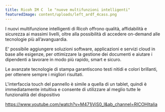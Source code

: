 ```yaml
---
title: Ricoh IM C  le "nuove multifunzioni intelligenti"
featuredImage: content/uploads/left_ardf_4cass.png
---
```

I nuovi multifunzione intelligenti di Ricoh offrono qualità, affidabilità e sicurezza ai massimi livelli, oltre alla possibilità di accedere on-demand alle tecnologie più all’avanguardia.

E' possibile aggiungere soluzioni software, applicazioni e servizi cloud in base alle esigenze, per ottimizzare la gestione dei documenti e aiutare i dipendenti a lavorare in modo più rapido, smart e sicuro.

Le avanzate tecnologie di stampa garantiscono testi nitidi e colori brillanti, per ottenere sempre i migliori risultati.

L'interfaccia touch del pannello è simile a quella di un tablet, quindi è immediatamente intuitiva e consente di utilizzare al meglio tutte le funzionalità del dispositivo

https://www.youtube.com/watch?v=M471jViS0_I&ab_channel=RICOHItalia